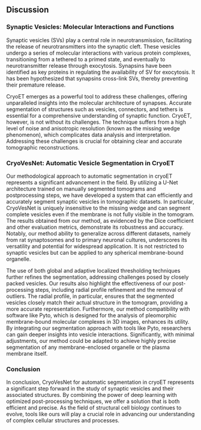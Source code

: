 ## Discussion

### Synaptic Vesicles: Molecular Interactions and Functions

Synaptic vesicles (SVs) play a central role in neurotransmission, facilitating the release of neurotransmitters into the synaptic cleft. 
These vesicles undergo a series of molecular interactions with various protein complexes, transitioning from a tethered to a primed state, and eventually to neurotransmitter release through exocytosis. 
Synapsins have been identified as key proteins in regulating the availability of SV for exocytosis.
It has been hypothesized that synapsins cross-link SVs, thereby preventing their premature release.

CryoET emerges as a powerful tool to address these challenges, offering unparalleled insights into the molecular architecture of synapses.
Accurate segmentation of structures such as vesicles, connectors, and tethers is essential for a comprehensive understanding of synaptic function. 
CryoET, however, is not without its challenges. 
The technique suffers from a high level of noise and anisotropic resolution (known as the missing wedge phenomenon), which complicates data analysis and interpretation. 
Addressing these challenges is crucial for obtaining clear and accurate tomographic reconstructions.

### CryoVesNet: Automatic Vesicle Segmentation in CryoET

Our methodological approach to automatic segmentation in cryoET represents a significant advancement in the field. 
By utilizing a U-Net architecture trained on manually segmented tomograms and postprocessing steps, we have developed a system that can efficiently and accurately segment synaptic vesicles in tomographic datasets. 
In particular, CryoVesNet is uniquely insensitive to the missing wedge and can segment complete vesicles even if the membrane is not fully visible in the tomogram.
The results obtained from our method, as evidenced by the Dice coefficient and other evaluation metrics, demonstrate its robustness and accuracy. 
Notably, our method ability to generalize across different datasets, namely from rat synaptosomes and to primary neuronal cultures, underscores its versatility and potential for widespread application.
It is not restricted to synaptic vesicles but can be applied to any spherical membrane-bound organelle. 

The use of both global and adaptive localized thresholding techniques further refines the segmentation, addressing challenges posed by closely packed vesicles. 
Our results also highlight the effectiveness of our post-processing steps, including radial profile refinement and the removal of outliers. 
The radial profile, in particular, ensures that the segmented vesicles closely match their actual structure in the tomogram, providing a more accurate representation.
Furthermore, our method compatibility with software like Pyto, which is designed for the analysis of pleomorphic membrane-bound molecular complexes in 3D images, enhances its utility. 
By integrating our segmentation approach with tools like Pyto, researchers can gain deeper insights into vesicle interactions.
Significantly, with minimal adjustments, our method could be adapted to achieve highly precise segmentation of any membrane-enclosed organelle or the plasma membrane itself.

### Conclusion
In conclusion, CryoVesNet for automatic segmentation in cryoET represents a significant step forward in the study of synaptic vesicles and their associated structures. 
By combining the power of deep learning with optimized post-processing techniques, we offer a solution that is both efficient and precise. 
As the field of structural cell biology continues to evolve, tools like ours will play a crucial role in advancing our understanding of complex cellular structures and processes.

